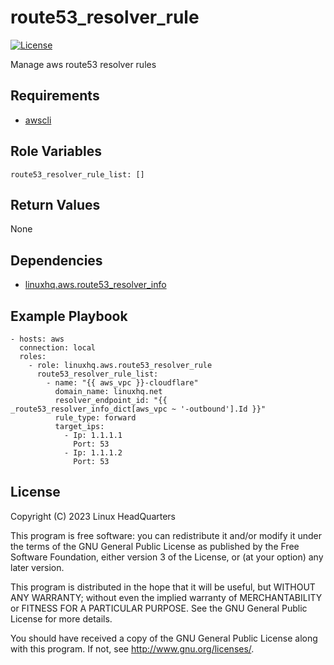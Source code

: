 # route53\_resolver\_rule

[![License](https://img.shields.io/badge/license-GPLv3-lightgreen)](https://www.gnu.org/licenses/gpl-3.0.en.html#license-text)

Manage aws route53 resolver rules

## Requirements

* [awscli](https://pypi.org/project/awscli)

## Role Variables

    route53_resolver_rule_list: []

## Return Values

None

## Dependencies

* [linuxhq.aws.route53\_resolver\_info](https://github.com/linuxhq/ansible-collection-aws/tree/main/roles/route53_resolver_info)

## Example Playbook

    - hosts: aws
      connection: local
      roles:
        - role: linuxhq.aws.route53_resolver_rule
          route53_resolver_rule_list:
            - name: "{{ aws_vpc }}-cloudflare"
              domain_name: linuxhq.net
              resolver_endpoint_id: "{{ _route53_resolver_info_dict[aws_vpc ~ '-outbound'].Id }}"
              rule_type: forward
              target_ips:
                - Ip: 1.1.1.1
                  Port: 53
                - Ip: 1.1.1.2
                  Port: 53

## License

Copyright (C) 2023 Linux HeadQuarters

This program is free software: you can redistribute it and/or modify
it under the terms of the GNU General Public License as published by
the Free Software Foundation, either version 3 of the License, or
(at your option) any later version.

This program is distributed in the hope that it will be useful,
but WITHOUT ANY WARRANTY; without even the implied warranty of
MERCHANTABILITY or FITNESS FOR A PARTICULAR PURPOSE. See the
GNU General Public License for more details.

You should have received a copy of the GNU General Public License
along with this program. If not, see <http://www.gnu.org/licenses/>.

